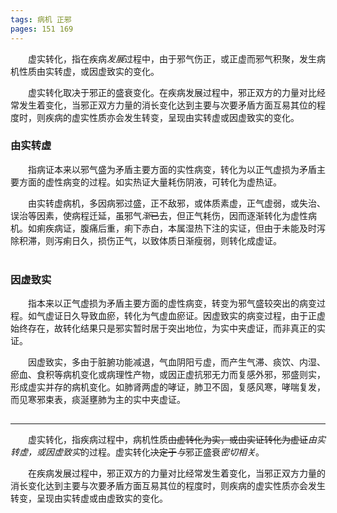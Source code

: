```yaml
---
tags: 病机 正邪
pages: 151 169
---
```

&emsp;&emsp;虚实转化，指在疾病<dfn>发展</dfn>过程中，由于邪气伤正，或正虚而邪气积聚，发生病机性质由实转虚，或因虚致实的变化。

&emsp;&emsp;虚实转化取决于邪正的盛衰变化。在疾病发展过程中，邪正双方的力量对比经常发生着变化，当邪正双方力量的消长变化达到主要与次要矛盾方面互易其位的程度时，则疾病的虚实性质亦会发生转变，呈现由实转虚或因虚致实的变化。

### 由实转虚
&emsp;&emsp;指病证本来以邪气盛为矛盾主要方面的实性病变，转化为以正气虚损为矛盾主要方面的虚性病变的过程。如实热证大量耗伤阴液，可转化为虚热证。

&emsp;&emsp;由实转虚病机，多因病邪过盛，正不敌邪，或体质素虚，正气虚弱，或失治、误治等因素，使病程迁延，虽邪气<dfn>渐</dfn>~~已~~去，但正气耗伤，因而逐渐转化为虚性病机。如痢疾病证，腹痛后重，痢下赤白，本属湿热下注的实证，但由于未能及时泻除积滞，则泻痢日久，损伤正气，以致体质日渐瘦弱，则转化成虚证。<br></br>

### 因虚致实
&emsp;&emsp;指本来以正气虚损为矛盾主要方面的虚性病变，转变为邪气盛较突出的病变过程。如气虚证日久导致血瘀，转化为气虚血瘀证。因虚致实的病变过程，由于正虚始终存在，故转化结果只是邪实暂时居于突出地位，为实中夹虚证，而非真正的实证。

&emsp;&emsp;因虚致实，多由于脏腑功能减退，气血阴阳亏虚，而产生气滞、痰饮、内湿、瘀血、食积等病机变化或病理性产物，或因正虚抗邪无力而复感外邪，邪盛则实，形成虚实并存的病机变化。如肺肾两虚的哮证，肺卫不固，复感风寒，哮喘复发，而见寒邪束表，痰涎壅肺为主的实中夹虚证。
##
***
&emsp;&emsp;虚实转化，指疾病过程中，病机性质~~由虚转化为实，或由实证转化为虚证~~<dfn>由实转虚，或因虚致实</dfn>的过程。虚实转化~~决定于~~<dfn>与</dfn>邪正盛衰<dfn>密切相关</dfn>。

&emsp;&emsp;在疾病发展过程中，邪正双方的力量对比经常发生着变化，当邪正双方力量的消长变化达到主要与次要矛盾方面互易其位的程度时，则疾病的虚实性质亦会发生转变，呈现由实转虚或由虚致实的变化。
